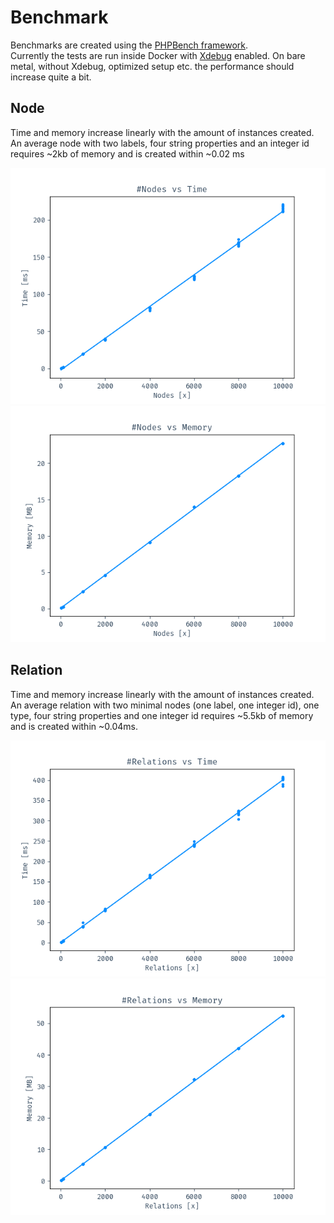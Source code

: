 # Benchmark

Benchmarks are created using the [PHPBench framework](https://github.com/phpbench/phpbench).  
Currently the tests are run inside Docker with [Xdebug](https://xdebug.org/) enabled. On bare metal, without Xdebug,
optimized setup etc. the performance should increase quite a bit.

## Node

Time and memory increase linearly with the amount of instances created.  
An average node with two labels, four string properties and an integer id requires ~2kb of memory and is created within
~0.02 ms

![Plot of number of nodes vs time](./assets/nodes_time.png)
![Plot of number of nodes vs memory](./assets/nodes_memory.png)

## Relation

Time and memory increase linearly with the amount of instances created.  
An average relation with two minimal nodes (one label, one integer id), one type, four string properties and one integer
id requires ~5.5kb of memory and is created within ~0.04ms.

![Plot of number of relations vs time](./assets/relations_time.png)
![Plot of number of relations vs memory](./assets/relations_memory.png)
